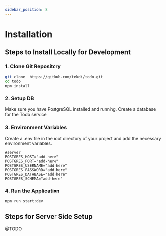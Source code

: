 ```yaml
---
sidebar_position: 8
---
```


# Installation

## Steps to Install Locally for Development

### 1. Clone Git Repository

```sh
git clone  https://github.com/tekdi/todo.git
cd todo
npm install
```

### 2. Setup DB

Make sure you have PostgreSQL installed and running. Create a database for the Todo service

### 3. Environment Variables

Create a .env file in the root directory of your project and add the necessary environment variables.

```dotenv
#server
POSTGRES_HOST="add-here"
POSTGRES_PORT="add-here"
POSTGRES_USERNAME="add-here"
POSTGRES_PASSWORD="add-here"
POSTGRES_DATABASE="add-here"
POSTGRES_SCHEMA="add-here"
```

### 4. Run the Application

```sh
npm run start:dev
```

## Steps for Server Side Setup

@TODO
